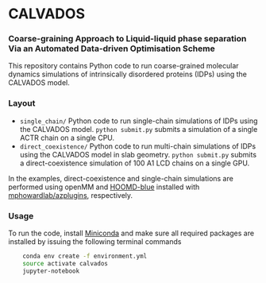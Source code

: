 # CALVADOS
### Coarse-graining Approach to Liquid-liquid phase separation Via an Automated Data-driven Optimisation Scheme 

This repository contains Python code to run coarse-grained molecular dynamics simulations of intrinsically disordered proteins (IDPs) using the CALVADOS model.

### Layout

- `single_chain/` Python code to run single-chain simulations of IDPs using the CALVADOS model. `python submit.py` submits a simulation of a single ACTR chain on a single CPU.
- `direct_coexistence/` Python code to run multi-chain simulations of IDPs using the CALVADOS model in slab geometry. `python submit.py` submits a direct-coexistence simulation of 100 A1 LCD chains on a single GPU.

In the examples, direct-coexistence and single-chain simulations are performed using openMM and [HOOMD-blue](https://hoomd-blue.readthedocs.io/en/latest/) installed with [mphowardlab/azplugins](https://github.com/mphowardlab/azplugins), respectively.

### Usage

To run the code, install [Miniconda](https://conda.io/miniconda.html) and make sure all required packages are installed by issuing the following terminal commands

```bash
    conda env create -f environment.yml
    source activate calvados
    jupyter-notebook
```
